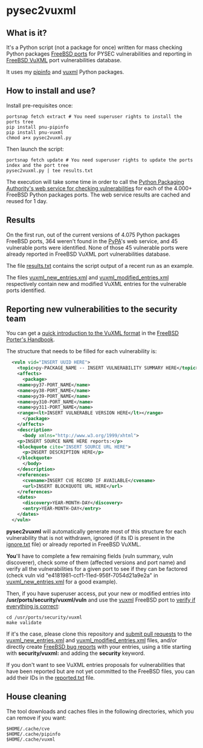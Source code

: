 # pysec2vuxml
## What is it?
It's a Python script (not a package for once) written for mass checking Python packages [FreeBSD ports](https://www.freshports.org/) for PYSEC vulnerabilities and reporting in [FreeBSD VuXML](https://www.vuxml.org/freebsd/index.html) port vulnerabilities database.

It uses my [pipinfo](https://github.com/HubTou/pipinfo) and [vuxml](https://github.com/HubTou/vuxml) Python packages.

## How to install and use?
Install pre-requisites once:
```
portsnap fetch extract # You need superuser rights to install the ports tree
pip install pnu-pipinfo
pip install pnu-vuxml
chmod a+x pysec2vuxml.py
```

Then launch the script:
```
portsnap fetch update # You need superuser rights to update the ports index and the port tree
pysec2vuxml.py | tee results.txt
```

The execution will take some time in order to call the [Python Packaging Authority's web service for checking vulnerabilities](https://warehouse.pypa.io/api-reference/json.html#known-vulnerabilities) for each of the 4.000+ FreeBSD Python packages ports.
The web service results are cached and reused for 1 day.

## Results
On the first run, out of the current versions of 4.075 Python packages FreeBSD ports, 364 weren't found in the [PyPA](https://www.pypa.io/en/latest/)'s web service, and 45 vulnerable ports were identified.
None of those 45 vulnerable ports were already reported in FreeBSD VuXML port vulnerabilities database.

The file [results.txt](https://github.com/HubTou/pysec2vuxml/blob/main/results.txt) contains the script output of a recent run as an example.

The files [vuxml_new_entries.xml](https://github.com/HubTou/pysec2vuxml/blob/main/vuxml_new_entries.xml) and [vuxml_modified_entries.xml](https://github.com/HubTou/pysec2vuxml/blob/main/vuxml_modified_entries.xml) respectively contain new and modified VuXML entries for the vulnerable ports identified.

## Reporting new vulnerabilities to the security team
You can get a [quick introduction to the VuXML format](https://docs.freebsd.org/en/books/porters-handbook/security/#security-notify-vuxml-intro) in the [FreeBSD Porter's Handbook](https://docs.freebsd.org/en/books/porters-handbook/).

The structure that needs to be filled for each vulnerability is:
```xml
  <vuln vid="INSERT UUID HERE">
    <topic>py-PACKAGE_NAME -- INSERT VULNERABILITY SUMMARY HERE</topic>
    <affects>
      <package>
    <name>py37-PORT_NAME</name>
    <name>py38-PORT_NAME</name>
    <name>py39-PORT_NAME</name>
    <name>py310-PORT_NAME</name>
    <name>py311-PORT_NAME</name>
    <range><lt>INSERT VULNERABLE VERSION HERE</lt></range>
      </package>
    </affects>
    <description>
      <body xmlns="http://www.w3.org/1999/xhtml">
    <p>INSERT SOURCE NAME HERE reports:</p>
    <blockquote cite="INSERT SOURCE URL HERE">
      <p>INSERT DESCRIPTION HERE</p>
    </blockquote>
      </body>
    </description>
    <references>
      <cvename>INSERT CVE RECORD IF AVAILABLE</cvename>
      <url>INSERT BLOCKQUOTE URL HERE</url>
    </references>
    <dates>
      <discovery>YEAR-MONTH-DAY</discovery>
      <entry>YEAR-MONTH-DAY</entry>
    </dates>
  </vuln>
```

**pysec2vuxml** will automatically generate most of this structure for each vulnerability that is not withdrawn, ignored (if its ID is present in the [ignore.txt](https://github.com/HubTou/pysec2vuxml/blob/main/ignore.txt) file) or already reported in FreeBSD VuXML.

**You**'ll have to complete a few remaining fields (vuln summary, vuln discoverer), check some of them (affected versions and port name) and verify all the vulnerabilities for a given port to see if they can be factored (check vuln vid "e4181981-ccf1-11ed-956f-7054d21a9e2a" in [vuxml_new_entries.xml](https://github.com/HubTou/pysec2vuxml/blob/main/vuxml_new_entries.xml) for a good example).

Then, if you have superuser access, put your new or modified entries into **/usr/ports/security/vuxml/vuln** and use the [vuxml](https://www.freshports.org/security/vuxml/) FreeBSD port to [verify if everything is correct](https://docs.freebsd.org/en/books/porters-handbook/security/#security-notify-vuxml-testing):
```Shell
cd /usr/ports/security/vuxml
make validate
```

If it's the case, please clone this repository and [submit pull requests](https://docs.github.com/en/pull-requests/collaborating-with-pull-requests/proposing-changes-to-your-work-with-pull-requests/creating-a-pull-request) to the [vuxml_new_entries.xml](https://github.com/HubTou/pysec2vuxml/blob/main/vuxml_new_entries.xml) and [vuxml_modified_entries.xml](https://github.com/HubTou/pysec2vuxml/blob/main/vuxml_modified_entries.xml) files, and/or directly create [FreeBSD bug reports](https://bugs.freebsd.org/bugzilla/enter_bug.cgi?product=Ports%20%26%20Packages&component=Individual%20Port%28s%29) with your entries, using a title starting with **security/vuxml:** and adding the **security** keyword.

If you don't want to see VuXML entries proposals for vulnerabilities that have been reported but are not yet committed to the FreeBSD files, you can add their IDs in the [reported.txt](https://github.com/HubTou/pysec2vuxml/blob/main/reported.txt) file.

## House cleaning
The tool downloads and caches files in the following directories, which you can remove if you want:
```
$HOME/.cache/cve
$HOME/.cache/pipinfo
$HOME/.cache/vuxml
```
